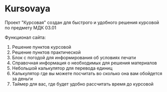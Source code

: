 # Kursovaya

Проект "Курсовая" создан для быстрого и удобного решения курсовой по предмету МДК 03.01

Функционал сайта: 
1) Решение пунктов курсовой
2) Решение пунктов практической
3) Блок с погодой для информирования об условиях печати
4) Справочная информация о необходимых для решения материалов
5) Небольшой калькулятор для перевода единиц
6) Калькулятор где вы можете посчитать во сколько она вам обойдется за деньги
7) Таймер для вас, где будет удобно рассчитать время до курсовой
